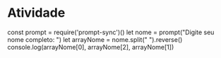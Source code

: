 # Atividade
const prompt = require('prompt-sync')()  let nome = prompt("Digite seu nome completo: ")  let arrayNome = nome.split(" ").reverse()  console.log(arrayNome[0], arrayNome[2], arrayNome[1])
